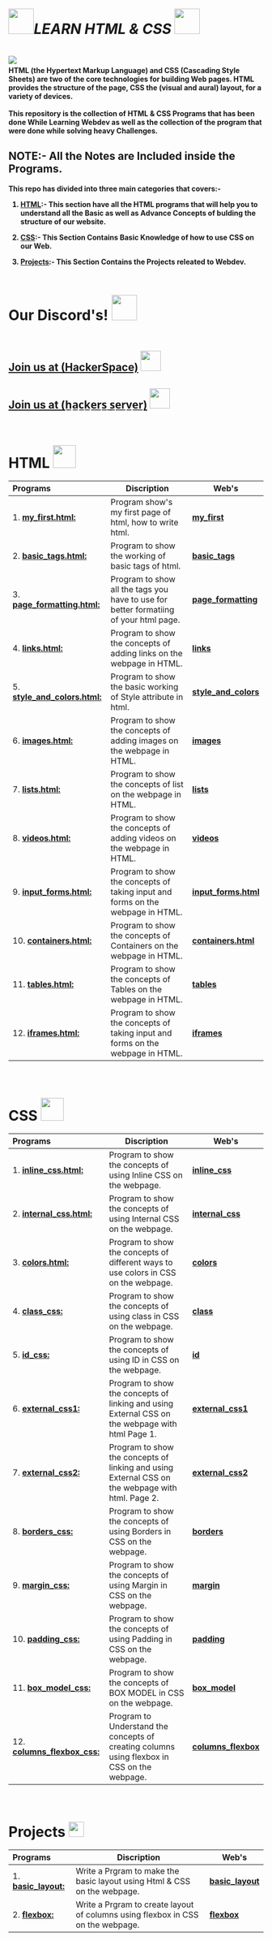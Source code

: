  <h1><b><i><img src="https://i.imgur.com/ARXvPUn.gif" height=50px>LEARN HTML & CSS  </i></b> <img src="https://i.imgur.com/qFKozTj.png" height=50px></h1> 
 <br>
<img src="https://i.imgur.com/eKOQEo4.gif" > 
<img src="https://i.imgur.com/wZ2fx8S.gif" height=4px width=100%>
<br><b>
HTML (the Hypertext Markup Language) and CSS (Cascading Style Sheets) are two of the core technologies for building Web pages. HTML provides the structure of the page, CSS the (visual and aural) layout, for a variety of devices.<br><br>
This repository is the collection of HTML & CSS Programs that has been done While Learning Webdev as well as the collection of the program that were done while solving heavy Challenges. 

<h2><b>NOTE<b>:- All the Notes are Included inside the Programs. </h2>

This repo has divided into three main categories that covers:-

1. <u>HTML</u>:- This section have all the HTML programs that will help you to understand all the Basic as well as Advance Concepts of bulding the structure of our website.<br>

2. <u>CSS</u>:- This Section Contains Basic Knowledge of how to use CSS on our Web.<br>

3. <u>Projects</u>:- This Section Contains the Projects releated to Webdev.<br>

<b>
<img src="https://i.imgur.com/wZ2fx8S.gif" height=4px width=100%>

# Our Discord's! <img src="https://i.imgur.com/YrfDw86.gif" height=50px>

<img src="https://i.imgur.com/wZ2fx8S.gif" height=5px width=50%>

**[<h2>Join us at (HackerSpace)](https://discord.gg/5PNFxQF2nz)** <img src="https://i.imgur.com/9TC5djL.gif" height=40px>

**[<h2>Join us at (h̲a̲c̲k̲e̲r̲s̲ ̲s̲e̲r̲v̲e̲r̲)](https://discord.gg/5uZjRKHmJQ)** <img src="https://i.imgur.com/ZvJVrUo.gif" height=40px>

<img src="https://i.imgur.com/wZ2fx8S.gif" height=5px width=50%>
</b>
<br>

# HTML <img src="https://i.imgur.com/ibWE9ba.png"  height=45px>

| Programs                                           |Discription                             |Web's                                      |
|:---------------------------------------------------|----------------------------------------|-----------------------------------------|
|1. **[my_first.html:](Html/my_first.html)**| Program show's my first page of html, how to write html.|**[my_first](https://codepen.io/kushagra-jaiswal-the-bold/pen/oNEQJXX)**|
|2. **[basic_tags.html:](Html/basic_tags.html)**| Program to show the working of basic tags of html.|**[basic_tags](https://codepen.io/kushagra-jaiswal-the-bold/pen/ZErmVGm)**|
|3. **[page_formatting.html:](Html/page_formatting.html)**|Program to show all the tags you have to use for better formatiing of your html page.|**[page_formatting](https://codepen.io/kushagra-jaiswal-the-bold/pen/YzeRdyq)**|
|4. **[links.html:](Html/links.html)**| Program to show the concepts of adding links on the webpage in HTML.|**[links](https://codepen.io/kushagra-jaiswal-the-bold/pen/wvyQRMr)**|
|5. **[style_and_colors.html:](Html/style_and_colors.html)**| Program to show the basic working of Style attribute in html.|**[style_and_colors](https://codepen.io/kushagra-jaiswal-the-bold/pen/qBxQLZE)**|
|6. **[images.html:](Html/images.html)**|Program to show the concepts of adding images on the webpage in HTML.|**[images](https://codepen.io/kushagra-jaiswal-the-bold/pen/NWyEeNy)**|
|7. **[lists.html:](Html/lists.html)**|Program to show the concepts of list on the webpage in HTML.|**[lists](https://codepen.io/kushagra-jaiswal-the-bold/pen/ExQOGKB)**
|8. **[videos.html:](Html/videos.html)**| Program to show the concepts of adding videos on the webpage in HTML.|**[videos](https://codepen.io/kushagra-jaiswal-the-bold/pen/GRQwPqW)**
|9. **[input_forms.html:](Html/inputs_forms.html)**|Program to show the concepts of taking input and forms on the webpage in HTML.|**[input_forms.html](https://codepen.io/kushagra-jaiswal-the-bold/full/rNJQoLR)**
|10. **[containers.html:](Html/containers.html)**|Program to show the concepts of Containers on the webpage in HTML.|**[containers.html](www.google.com)**
|11. **[tables.html:](Html/tables.html)**|Program to show the concepts of Tables on the webpage in HTML.|**[tables](https://codepen.io/kushagra-jaiswal-the-bold/pen/MWQzZjz)**
|12. **[iframes.html:](Html/iframes.html)**| Program to show the concepts of taking input and forms on the webpage in HTML.|**[iframes](https://codepen.io/kushagra-jaiswal-the-bold/pen/vYdQvyy)**

<br>

# CSS <img src="https://i.imgur.com/3Sp0XAN.png"  height=45px>

| Programs                                           |Discription                             |Web's                                      |
|:---------------------------------------------------|----------------------------------------|-----------------------------------------|
|1. **[inline_css.html:](CSS/inline_css/inline_css.html)**|Program to show the concepts of using Inline CSS on the webpage.|**[inline_css](https://codepen.io/kushagra-jaiswal-the-bold/pen/wvyQRQx)**|
|2. **[internal_css.html:](CSS/internal_css/internal_css.html)**|Program to show the concepts of using Internal CSS on the webpage.|**[internal_css](https://codepen.io/kushagra-jaiswal-the-bold/pen/BaYGvvV)**|
|3. **[colors.html:](CSS/colors/colors.html)**|Program to show the concepts of different ways to use colors in CSS on the webpage.|**[colors](https://codepen.io/kushagra-jaiswal-the-bold/pen/poaQqqB)**|
|4. **[class_css:](CSS/class)**|Program to show the concepts of using class in CSS on the webpage.|**[class](https://codepen.io/kushagra-jaiswal-the-bold/pen/oNEQJmZ)**|
|5. **[id_css:](CSS/id)**|Program to show the concepts of using ID in CSS on the webpage.|**[id](https://codepen.io/kushagra-jaiswal-the-bold/pen/WNMYLPL)**|
|6. **[external_css1:](CSS/external_css1)**|Program to show the concepts of linking and using External CSS on the webpage with html Page 1.|**[external_css1](https://codepen.io/kushagra-jaiswal-the-bold/pen/rNJQoRa)**|
|7. **[external_css2:](CSS/external_css2)**|Program to show the concepts of linking and using External CSS on the webpage with html. Page 2.|**[external_css2](https://codepen.io/kushagra-jaiswal-the-bold/pen/poaQqYm)**
|8. **[borders_css:](CSS/borders)**|Program to show the concepts of using Borders in CSS on the webpage.|**[borders](https://codepen.io/kushagra-jaiswal-the-bold/pen/BaYGvEP)**
|9. **[margin_css:](CSS/margin)**|Program to show the concepts of using Margin in CSS on the webpage.|**[margin](https://codepen.io/kushagra-jaiswal-the-bold/pen/MWQzZdg)**
|10. **[padding_css:](CSS/padding)**|Program to show the concepts of using Padding in CSS on the webpage.|**[padding](https://codepen.io/kushagra-jaiswal-the-bold/pen/vYdQvwW)**
|11. **[box_model_css:](CSS/box_model)**|Program to show the concepts of BOX MODEL in CSS on the webpage.|**[box_model](https://codepen.io/kushagra-jaiswal-the-bold/pen/QWQJzRo)**
|12. **[columns_flexbox_css:](CSS/columns_flexbox)**|Program to Understand the concepts of creating columns using flexbox in CSS on the webpage.|**[columns_flexbox](https://codepen.io/kushagra-jaiswal-the-bold/pen/rNJQoEV)**

<br>

# Projects <img src="https://i.imgur.com/Dktueit.gif" height=30px>

| Programs                                           |Discription                             |Web's                                      |
|:---------------------------------------------------|----------------------------------------|-----------------------------------------|
|1. **[basic_layout:](Projects/basic-layout)**|Write a Prgram to make the basic layout using Html & CSS on the webpage.|**[basic_layout](https://codepen.io/kushagra-jaiswal-the-bold/pen/mdXQaZX)**|
|2. **[flexbox:](CSS/internal_css/internal_css.html)**|Write a Prgram to  create layout of columns using flexbox in CSS on the webpage.|**[flexbox](https://codepen.io/kushagra-jaiswal-the-bold/pen/QWQJzXo)**|

<br>